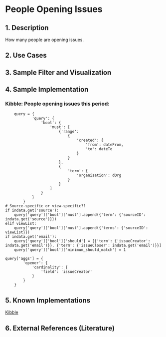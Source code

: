 # People Opening Issues 
## 1. Description
How many people are opening issues.

## 2. Use Cases

## 3. Sample Filter and Visualization

## 4. Sample Implementation

###  Kibble: People opening issues this period:

        query = {
                'query': {
                    'bool': {
                        'must': [
                            {'range':
                                {
                                    'created': {
                                        'from': dateFrom,
                                        'to': dateTo
                                    }
                                }
                            },
                            {
                                'term': {
                                    'organisation': dOrg
                                }
                            }
                        ]
                    }
                }
            }
    # Source-specific or view-specific??
    if indata.get('source'):
        query['query']['bool']['must'].append({'term': {'sourceID': indata.get('source')}})
    elif viewList:
        query['query']['bool']['must'].append({'terms': {'sourceID': viewList}})
    if indata.get('email'):
        query['query']['bool']['should'] = [{'term': {'issueCreator': indata.get('email')}}, {'term': {'issueCloser': indata.get('email')}}]
        query['query']['bool']['minimum_should_match'] = 1
    
    query['aggs'] = {
            'opener': {
                'cardinality': {
                    'field': 'issueCreator'
                }
            }
        }
		
## 5. Known Implementations

[Kibble](https://github.com/apache/kibble)

## 6. External References (Literature)

